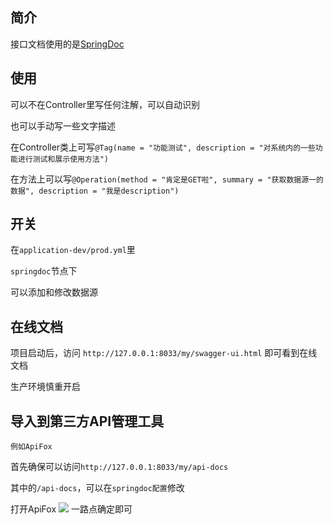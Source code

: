 ## 简介

接口文档使用的是[SpringDoc](https://springdoc.org/v2)

## 使用

可以不在Controller里写任何注解，可以自动识别

也可以手动写一些文字描述

在Controller类上可写`@Tag(name = "功能测试", description = "对系统内的一些功能进行测试和展示使用方法")`

在方法上可以写`@Operation(method = "肯定是GET啦", summary = "获取数据源一的数据", description = "我是description")`

## 开关

在`application-dev/prod.yml`里

`springdoc`节点下

可以添加和修改数据源

## 在线文档

项目启动后，访问 `http://127.0.0.1:8033/my/swagger-ui.html` 即可看到在线文档

生产环境慎重开启

## 导入到第三方API管理工具

`例如ApiFox`

首先确保可以访问`http://127.0.0.1:8033/my/api-docs`

其中的`/api-docs`，可以在`springdoc配置`修改

打开ApiFox
![](https://img.cdn.apipost.cn/client/user/0/avatar/748dd95d0520f728a75156a010ed837863e301a38566a.png)
一路点确定即可
